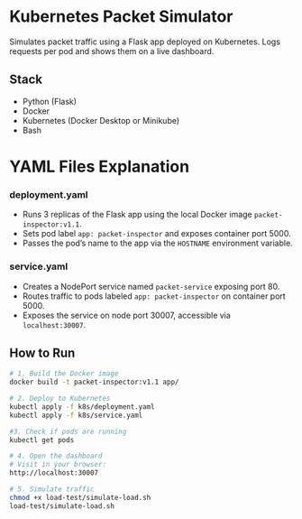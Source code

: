 # Kubernetes Packet Simulator

Simulates packet traffic using a Flask app deployed on Kubernetes. Logs requests per pod and shows them on a live dashboard.

## Stack

- Python (Flask)
- Docker
- Kubernetes (Docker Desktop or Minikube)
- Bash

# YAML Files Explanation

### deployment.yaml

- Runs 3 replicas of the Flask app using the local Docker image `packet-inspector:v1.1`.
- Sets pod label `app: packet-inspector` and exposes container port 5000.
- Passes the pod’s name to the app via the `HOSTNAME` environment variable.

### service.yaml

- Creates a NodePort service named `packet-service` exposing port 80.
- Routes traffic to pods labeled `app: packet-inspector` on container port 5000.
- Exposes the service on node port 30007, accessible via `localhost:30007`.

## How to Run

```bash
# 1. Build the Docker image
docker build -t packet-inspector:v1.1 app/

# 2. Deploy to Kubernetes
kubectl apply -f k8s/deployment.yaml
kubectl apply -f k8s/service.yaml

#3. Check if pods are running
kubectl get pods

# 4. Open the dashboard
# Visit in your browser:
http://localhost:30007

# 5. Simulate traffic
chmod +x load-test/simulate-load.sh
load-test/simulate-load.sh
```
